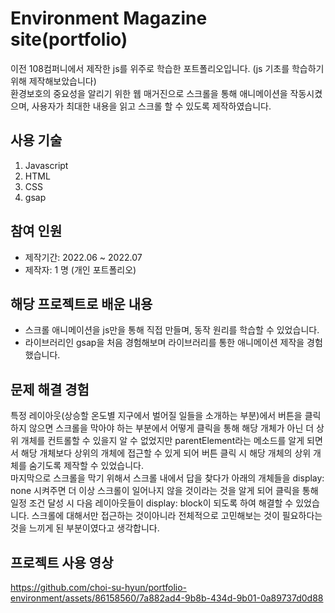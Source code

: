 # Environment Magazine site(portfolio)
이전 108컴퍼니에서 제작한 js를 위주로 학습한 포트폴리오입니다. (js 기초를 학습하기 위해 제작해보았습니다)<br>
환경보호의 중요성을 알리기 위한 웹 매거진으로 스크롤을 통해 애니메이션을 작동시켰으며, 사용자가 최대한 내용을 읽고 스크롤 할 수 있도록 제작하였습니다.

## 사용 기술
1. Javascript
2. HTML
3. CSS
4. gsap
    
## 참여 인원
- 제작기간: 2022.06 ~ 2022.07
- 제작자: 1 명 (개인 포트폴리오)

## 해당 프로젝트로 배운 내용
- 스크롤 애니메이션을 js만을 통해 직접 만들며, 동작 원리를 학습할 수 있었습니다.
- 라이브러리인 gsap을 처음 경험해보며 라이브러리를 통한 애니메이션 제작을 경험했습니다.

## 문제 해결 경험
특정 레이아웃(상승할 온도별 지구에서 벌어질 일들을 소개하는 부분)에서 버튼을 클릭하지 않으면 스크롤을 막아야 하는 부분에서 어떻게 클릭을 통해 해당 개체가 아닌 더 상위 개체를 컨트롤할 수 있을지 알 수 없었지만 parentElement라는 메소드를 알게 되면서 해당 개체보다 상위의 개체에 접근할 수 있게 되어 버튼 클릭 시 해당 개체의 상위 개체를 숨기도록 제작할 수 있었습니다.<br>
마지막으로 스크롤을 막기 위해서 스크롤 내에서 답을 찾다가 아래의 개체들을 display: none 시켜주면 더 이상 스크롤이 일어나지 않을 것이라는 것을 알게 되어 클릭을 통해 일정 조건 달성 시 다음 레이아웃들이 display: block이 되도록 하여 해결할 수 있었습니다. 스크롤에 대해서만 접근하는 것이아니라 전체적으로 고민해보는 것이 필요하다는 것을 느끼게 된 부분이였다고 생각합니다. 
    
## 프로젝트 사용 영상
https://github.com/choi-su-hyun/portfolio-environment/assets/86158560/7a882ad4-9b8b-434d-9b01-0a89737d0d88
